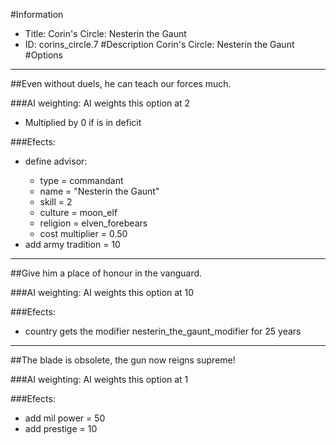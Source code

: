 #Information
 - Title: Corin's Circle: Nesterin the Gaunt
 - ID: corins_circle.7
#Description
Corin's Circle: Nesterin the Gaunt
#Options

___
##Even without duels, he can teach our forces much.

###AI weighting:
AI weights this option at 2
 - Multiplied by 0 if is in deficit


###Efects:<ul><li>define advisor:</li><ul><li>type = commandant</li><li>name = "Nesterin the Gaunt"</li><li>skill = 2</li><li>culture = moon_elf</li><li>religion = elven_forebears</li><li>cost multiplier = 0.50</li></ul><li>add army tradition = 10</li></ul>

___
##Give him a place of honour in the vanguard.

###AI weighting:
AI weights this option at 10


###Efects:<ul><li>country gets the modifier nesterin_the_gaunt_modifier for 25 years</li></ul>

___
##The blade is obsolete, the gun now reigns supreme!

###AI weighting:
AI weights this option at 1


###Efects:<ul><li>add mil power = 50</li><li>add prestige = 10</li></ul>
